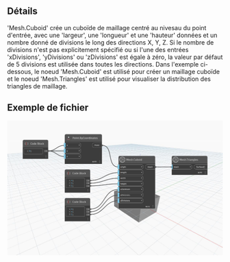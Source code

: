 ## Détails
'Mesh.Cuboid' crée un cuboïde de maillage centré au nivesau du point d'entrée, avec une 'largeur', une 'longueur' et une 'hauteur' données et un nombre donné de divisions le long des directions X, Y, Z. Si le nombre de divisions n'est pas explicitement spécifié ou si l'une des entrées 'xDivisions', 'yDivisions' ou 'zDivisions' est égale à zéro, la valeur par défaut de 5 divisions est utilisée dans toutes les directions.
Dans l'exemple ci-dessous, le noeud 'Mesh.Cuboid' est utilisé pour créer un maillage cuboïde et le noeud 'Mesh.Triangles' est utilisé pour visualiser la distribution des triangles de maillage.

## Exemple de fichier

![Example](./Autodesk.DesignScript.Geometry.Mesh.Cuboid_img.jpg)
